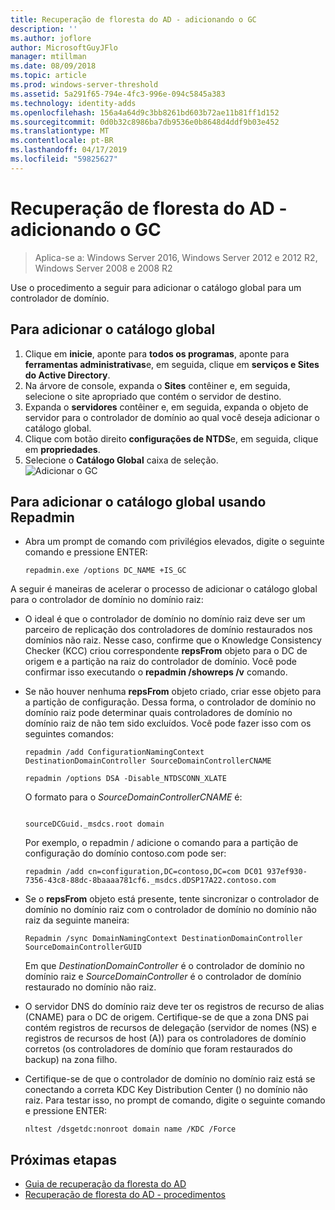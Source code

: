 ```yaml
---
title: Recuperação de floresta do AD - adicionando o GC
description: ''
ms.author: joflore
author: MicrosoftGuyJFlo
manager: mtillman
ms.date: 08/09/2018
ms.topic: article
ms.prod: windows-server-threshold
ms.assetid: 5a291f65-794e-4fc3-996e-094c5845a383
ms.technology: identity-adds
ms.openlocfilehash: 156a4a64d9c3bb8261bd603b72ae11b81ff1d152
ms.sourcegitcommit: 0d0b32c8986ba7db9536e0b8648d4ddf9b03e452
ms.translationtype: MT
ms.contentlocale: pt-BR
ms.lasthandoff: 04/17/2019
ms.locfileid: "59825627"
---
```

# <a name="ad-forest-recovery---adding-the-gc"></a>Recuperação de floresta do AD - adicionando o GC

>Aplica-se a: Windows Server 2016, Windows Server 2012 e 2012 R2, Windows Server 2008 e 2008 R2

Use o procedimento a seguir para adicionar o catálogo global para um controlador de domínio.  
  
## <a name="to-add-the-global-catalog"></a>Para adicionar o catálogo global  
  
1. Clique em **inicie**, aponte para **todos os programas**, aponte para **ferramentas administrativas**e, em seguida, clique em **serviços e Sites do Active Directory**.  
2. Na árvore de console, expanda o **Sites** contêiner e, em seguida, selecione o site apropriado que contém o servidor de destino.  
3. Expanda o **servidores** contêiner e, em seguida, expanda o objeto de servidor para o controlador de domínio ao qual você deseja adicionar o catálogo global.  
4. Clique com botão direito **configurações de NTDS**e, em seguida, clique em **propriedades**.  
5. Selecione o **Catálogo Global** caixa de seleção.  
![Adicionar o GC](media/AD-Forest-Recovery-Add-GC/addgc1.png)

## <a name="to-add-the-global-catalog-using-repadmin"></a>Para adicionar o catálogo global usando Repadmin  

- Abra um prompt de comando com privilégios elevados, digite o seguinte comando e pressione ENTER:  

   ```  
   repadmin.exe /options DC_NAME +IS_GC  
   ```  

A seguir é maneiras de acelerar o processo de adicionar o catálogo global para o controlador de domínio no domínio raiz:  

- O ideal é que o controlador de domínio no domínio raiz deve ser um parceiro de replicação dos controladores de domínio restaurados nos domínios não raiz. Nesse caso, confirme que o Knowledge Consistency Checker (KCC) criou correspondente **repsFrom** objeto para o DC de origem e a partição na raiz do controlador de domínio. Você pode confirmar isso executando o **repadmin /showreps /v** comando. 

- Se não houver nenhuma **repsFrom** objeto criado, criar esse objeto para a partição de configuração. Dessa forma, o controlador de domínio no domínio raiz pode determinar quais controladores de domínio no domínio raiz de não tem sido excluídos. Você pode fazer isso com os seguintes comandos:  

   ```
   repadmin /add ConfigurationNamingContext DestinationDomainController SourceDomainControllerCNAME  
   ```

   ```
   repadmin /options DSA -Disable_NTDSCONN_XLATE  
   ```

   O formato para o *SourceDomainControllerCNAME* é:  

   ```
  
   sourceDCGuid._msdcs.root domain  
   ```

   Por exemplo, o repadmin / adicione o comando para a partição de configuração do domínio contoso.com pode ser:  

   ```
   repadmin /add cn=configuration,DC=contoso,DC=com DC01 937ef930-7356-43c8-88dc-8baaaa781cf6._msdcs.dDSP17A22.contoso.com  
   ```

- Se o **repsFrom** objeto está presente, tente sincronizar o controlador de domínio no domínio raiz com o controlador de domínio no domínio não raiz da seguinte maneira:  

   ```
   Repadmin /sync DomainNamingContext DestinationDomainController SourceDomainControllerGUID  
   ```

   Em que *DestinationDomainController* é o controlador de domínio no domínio raiz e *SourceDomainController* é o controlador de domínio restaurado no domínio não raiz. 

- O servidor DNS do domínio raiz deve ter os registros de recurso de alias (CNAME) para o DC de origem. Certifique-se de que a zona DNS pai contém registros de recursos de delegação (servidor de nomes (NS) e registros de recursos de host (A)) para os controladores de domínio corretos (os controladores de domínio que foram restaurados do backup) na zona filho. 
- Certifique-se de que o controlador de domínio no domínio raiz está se conectando a correta KDC Key Distribution Center () no domínio não raiz. Para testar isso, no prompt de comando, digite o seguinte comando e pressione ENTER:  

   ```
   nltest /dsgetdc:nonroot domain name /KDC /Force  
   ```

## <a name="next-steps"></a>Próximas etapas

- [Guia de recuperação da floresta do AD](AD-Forest-Recovery-Guide.md)
- [Recuperação de floresta do AD - procedimentos](AD-Forest-Recovery-Procedures.md)  
